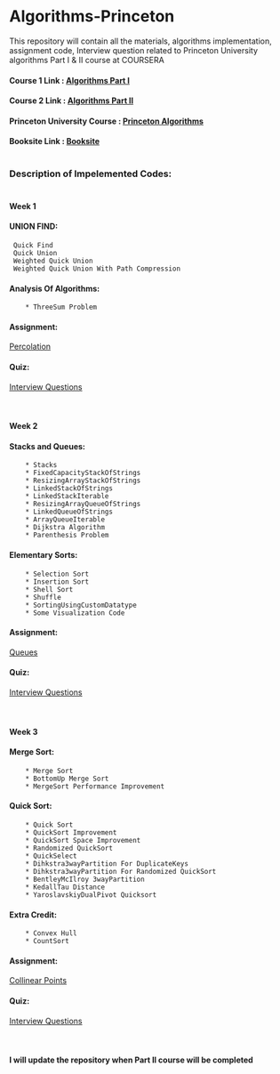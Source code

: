 # Algorithms-Princeton
This repository will contain all the materials, algorithms implementation, assignment code, Interview question related to Princeton University algorithms Part I &amp; II course at COURSERA <br />
#### Course 1 Link : [Algorithms Part I](https://www.coursera.org/learn/algorithms-part1/) <br />
#### Course 2 Link : [Algorithms Part II](https://www.coursera.org/learn/algorithms-part2) <br />
#### Princeton University Course : [Princeton Algorithms](https://www.cs.princeton.edu/courses/archive/spring20/cos226/syllabus.php) <br />
#### Booksite Link : [Booksite](https://algs4.cs.princeton.edu/home/) <br /><br />

### Description of Impelemented Codes: <br /><br />
#### Week 1 <br />
 #### UNION FIND: <br />
     Quick Find 
     Quick Union
     Weighted Quick Union
     Weighted Quick Union With Path Compression
 #### Analysis Of Algorithms: <br />
        * ThreeSum Problem
 #### Assignment: 
 [Percolation](https://coursera.cs.princeton.edu/algs4/assignments/percolation/specification.php)
 #### Quiz: 
 [Interview Questions](https://github.com/hishamcse/Algorithms-Princeton/blob/master/Algorithms%20Part%20I/Week%201%20Full/Week%201%20Quiz/Interview%20Questions.md) <br /><br /><br />
        
#### Week 2 <br />
 #### Stacks and Queues: <br />
        * Stacks
        * FixedCapacityStackOfStrings
        * ResizingArrayStackOfStrings
        * LinkedStackOfStrings
        * LinkedStackIterable
        * ResizingArrayQueueOfStrings
        * LinkedQueueOfStrings
        * ArrayQueueIterable
        * Dijkstra Algorithm
        * Parenthesis Problem 
 #### Elementary Sorts: <br />
        * Selection Sort
        * Insertion Sort
        * Shell Sort
        * Shuffle
        * SortingUsingCustomDatatype
        * Some Visualization Code 
 #### Assignment: <br />
   [Queues](https://coursera.cs.princeton.edu/algs4/assignments/queues/specification.php)
 #### Quiz:
  [Interview Questions](https://github.com/hishamcse/Algorithms-Princeton/blob/master/Algorithms%20Part%20I/Week%202%20Full/Week%202%20QUIZ/Interview%20Questions.md) <br /><br /><br />
  
#### Week 3 <br />
 #### Merge Sort: <br />
        * Merge Sort
        * BottomUp Merge Sort
        * MergeSort Performance Improvement
 #### Quick Sort: <br />
        * Quick Sort
        * QuickSort Improvement
        * QuickSort Space Improvement
        * Randomized QuickSort
        * QuickSelect
        * Dihkstra3wayPartition For DuplicateKeys
        * Dihkstra3wayPartition For Randomized QuickSort
        * BentleyMcIlroy 3wayPartition
        * KedallTau Distance
        * YaroslavskiyDualPivot Quicksort
 #### Extra Credit:
        * Convex Hull
        * CountSort
 #### Assignment: <br />
  [Collinear Points](https://coursera.cs.princeton.edu/algs4/assignments/collinear/specification.php)
 #### Quiz:
  [Interview Questions](https://github.com/hishamcse/Algorithms-Princeton/blob/master/Algorithms%20Part%20I/Week%203%20Full/Week%203%20QUIZ/Interview%20Questions.md) <br /><br /><br />

     
#### I will update the repository when Part II course will be completed
